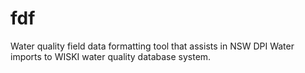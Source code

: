 # fdf
Water quality field data formatting tool that assists in NSW DPI Water imports to WISKI water quality database system.
